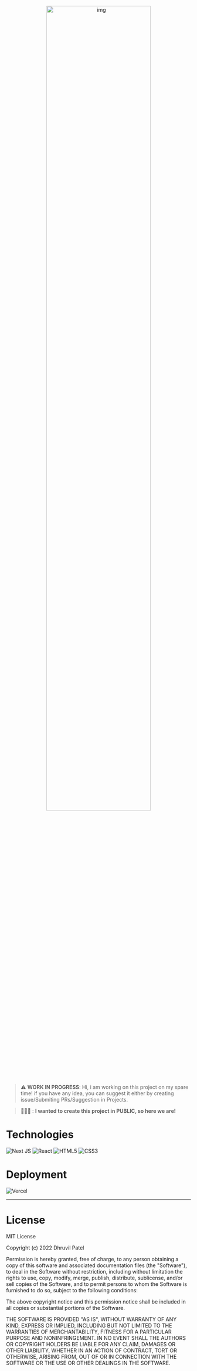 <p align="center">
 <img src="https://readme-styles.vercel.app/api/header/style2?title=readme&subtitle=styles%20for%20the%20header%0Aretina%20ready" alt="img" width="75%">
</p>

> :warning: **WORK IN PROGRESS**: Hi, i am working on this project on my spare time! if you have any idea, you can suggest it either by creating issue/Submiting PRs/Suggestion in Projects.

> 👨🏻‍🎨 : **I wanted to create this project in PUBLIC, so here we are!**


# Technologies
![Next JS](https://img.shields.io/badge/Next-black?style=for-the-badge&logo=next.js&logoColor=white)
![React](https://img.shields.io/badge/react-%2320232a.svg?style=for-the-badge&logo=react&logoColor=%2361DAFB) 
 ![HTML5](https://img.shields.io/badge/html5-%23E34F26.svg?style=for-the-badge&logo=html5&logoColor=white) ![CSS3](https://img.shields.io/badge/css3-%231572B6.svg?style=for-the-badge&logo=css3&logoColor=white) 

# Deployment
![Vercel](https://img.shields.io/badge/vercel-%23000000.svg?style=for-the-badge&logo=vercel&logoColor=#00C7B7)


----

# License

MIT License

Copyright (c) 2022 Dhruvil Patel

Permission is hereby granted, free of charge, to any person obtaining a copy of this software and associated documentation files (the "Software"), to deal in the Software without restriction, including without limitation the rights to use, copy, modify, merge, publish, distribute, sublicense, and/or sell copies of the Software, and to permit persons to whom the Software is furnished to do so, subject to the following conditions:

The above copyright notice and this permission notice shall be included in all copies or substantial portions of the Software.

THE SOFTWARE IS PROVIDED "AS IS", WITHOUT WARRANTY OF ANY KIND, EXPRESS OR IMPLIED, INCLUDING BUT NOT LIMITED TO THE WARRANTIES OF MERCHANTABILITY, FITNESS FOR A PARTICULAR PURPOSE AND NONINFRINGEMENT. IN NO EVENT SHALL THE AUTHORS OR COPYRIGHT HOLDERS BE LIABLE FOR ANY CLAIM, DAMAGES OR OTHER LIABILITY, WHETHER IN AN ACTION OF CONTRACT, TORT OR OTHERWISE, ARISING FROM, OUT OF OR IN CONNECTION WITH THE SOFTWARE OR THE USE OR OTHER DEALINGS IN THE SOFTWARE.
